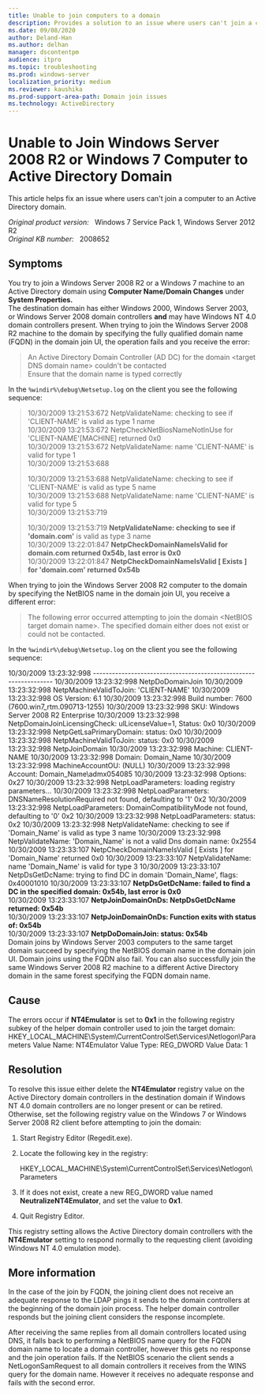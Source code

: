 ```yaml
---
title: Unable to join computers to a domain
description: Provides a solution to an issue where users can't join a computer to an Active Directory domain.
ms.date: 09/08/2020
author: Deland-Han
ms.author: delhan
manager: dscontentpm
audience: itpro
ms.topic: troubleshooting
ms.prod: windows-server
localization_priority: medium
ms.reviewer: kaushika
ms.prod-support-area-path: Domain join issues
ms.technology: ActiveDirectory
---
```

# Unable to Join Windows Server 2008 R2 or Windows 7 Computer to Active Directory Domain

This article helps fix an issue where users can't join a computer to an Active Directory domain.

_Original product version:_ &nbsp; Windows 7 Service Pack 1, Windows Server 2012 R2  
_Original KB number:_ &nbsp; 2008652

## Symptoms

You try to join a Windows Server 2008 R2 or a Windows 7 machine to an Active Directory domain using **Computer Name/Domain Changes** under **System Properties.**  
The destination domain has either Windows 2000, Windows Server 2003, or Windows Server 2008 domain controllers **and** may have Windows NT 4.0 domain controllers present.
When trying to join the Windows Server 2008 R2 machine to the domain by specifying the fully qualified domain name (FQDN) in the domain join UI, the operation fails and you receive the error:

> An Active Directory Domain Controller (AD DC) for the domain \<target DNS domain name> couldn't be contacted  
> Ensure that the domain name is typed correctly

In the `%windir%\debug\Netsetup.log` on the client you see the following sequence:

> 10/30/2009 13:21:53:672 NetpValidateName: checking to see if 'CLIENT-NAME' is valid as type 1 name  
> 10/30/2009 13:21:53:672 NetpCheckNetBiosNameNotInUse for 'CLIENT-NAME'[MACHINE] returned 0x0  
> 10/30/2009 13:21:53:672 NetpValidateName: name 'CLIENT-NAME' is valid for type 1  
> 10/30/2009 13:21:53:688  
>
> 10/30/2009 13:21:53:688 NetpValidateName: checking to see if 'CLIENT-NAME' is valid as type 5 name  
> 10/30/2009 13:21:53:688 NetpValidateName: name 'CLIENT-NAME' is valid for type 5  
> 10/30/2009 13:21:53:719  
>
> 10/30/2009 13:21:53:719 **NetpValidateName: checking to see if 'domain.com'** is valid as type 3 name  
> 10/30/2009 13:22:01:847 **NetpCheckDomainNameIsValid for domain.com returned 0x54b, last error is 0x0**  
> 10/30/2009 13:22:01:847 **NetpCheckDomainNameIsValid [ Exists ] for 'domain.com' returned 0x54b**  

When trying to join the Windows Server 2008 R2 computer to the domain by specifying the NetBIOS name in the domain join UI, you receive a different error:

> The following error occurred attempting to join the domain \<NetBIOS target domain name>. The specified domain either does not exist or could not be contacted.

In the `%windir%\debug\Netsetup.log` on the client you see the following sequence:

10/30/2009 13:23:32:998 -----------------------------------------------------------------
10/30/2009 13:23:32:998 NetpDoDomainJoin
10/30/2009 13:23:32:998 NetpMachineValidToJoin: 'CLIENT-NAME'
10/30/2009 13:23:32:998  OS Version: 6.1
10/30/2009 13:23:32:998  Build number: 7600 (7600.win7_rtm.090713-1255)
10/30/2009 13:23:32:998  SKU: Windows Server 2008 R2 Enterprise
10/30/2009 13:23:32:998 NetpDomainJoinLicensingCheck: ulLicenseValue=1, Status: 0x0
10/30/2009 13:23:32:998 NetpGetLsaPrimaryDomain: status: 0x0
10/30/2009 13:23:32:998 NetpMachineValidToJoin: status: 0x0
10/30/2009 13:23:32:998 NetpJoinDomain
10/30/2009 13:23:32:998  Machine: CLIENT-NAME
10/30/2009 13:23:32:998  Domain: Domain_Name
10/30/2009 13:23:32:998  MachineAccountOU: (NULL)
10/30/2009 13:23:32:998  Account: Domain_Name\admx054085
10/30/2009 13:23:32:998  Options: 0x27
10/30/2009 13:23:32:998 NetpLoadParameters: loading registry parameters...
10/30/2009 13:23:32:998 NetpLoadParameters: DNSNameResolutionRequired not found, defaulting to '1' 0x2
10/30/2009 13:23:32:998 NetpLoadParameters: DomainCompatibilityMode not found, defaulting to '0' 0x2
10/30/2009 13:23:32:998 NetpLoadParameters: status: 0x2
10/30/2009 13:23:32:998 NetpValidateName: checking to see if 'Domain_Name' is valid as type 3 name
10/30/2009 13:23:32:998 NetpValidateName:  'Domain_Name' is not a valid Dns domain name: 0x2554
10/30/2009 13:23:33:107 NetpCheckDomainNameIsValid [ Exists ] for 'Domain_Name' returned 0x0
10/30/2009 13:23:33:107 NetpValidateName: name 'Domain_Name' is valid for type 3
10/30/2009 13:23:33:107 NetpDsGetDcName: trying to find DC in domain 'Domain_Name', flags: 0x40001010
10/30/2009 13:23:33:107 **NetpDsGetDcName: failed to find a DC in the specified domain: 0x54b, last error is 0x0**  
10/30/2009 13:23:33:107 **NetpJoinDomainOnDs: NetpDsGetDcName returned: 0x54b**  
10/30/2009 13:23:33:107 **NetpJoinDomainOnDs: Function exits with status of: 0x54b**  
10/30/2009 13:23:33:107 **NetpDoDomainJoin: status: 0x54b**  
Domain joins by Windows Server 2003 computers to the same target domain succeed by specifying the NetBIOS domain name in the domain join UI. Domain joins using the FQDN also fail.
You can also successfully join the same Windows Server 2008 R2 machine to a different Active Directory domain in the same forest specifying the FQDN domain name.

## Cause

The errors occur if **NT4Emulator** is set to **0x1** in the following registry subkey of the helper domain controller used to join the target domain:
HKEY_LOCAL_MACHINE\System\CurrentControlSet\Services\Netlogon\Parameters
Value Name: NT4Emulator
Value Type:  REG_DWORD
Value Data: 1

## Resolution

To resolve this issue either delete the **NT4Emulator** registry value on the Active Directory domain controllers in the destination domain if Windows NT 4.0 domain controllers are no longer present or can be retired. Otherwise, set the following registry value on the Windows 7 or Windows Server 2008 R2 client before attempting to join the domain:

1. Start Registry Editor (Regedit.exe). 

2. Locate the following key in the registry:

    HKEY_LOCAL_MACHINE\System\CurrentControlSet\Services\Netlogon\Parameters

3. If it does not exist, create a new REG_DWORD value named **NeutralizeNT4Emulator**, and set the value to **0x1**.

4. Quit Registry Editor. 

This registry setting allows the Active Directory domain controllers with the **NT4Emulator** setting to respond normally to the requesting client (avoiding Windows NT 4.0 emulation mode).

## More information

In the case of the join by FQDN, the joining client does not receive an adequate response to the LDAP pings it sends to the domain controllers at the beginning of the domain join process. The helper domain controller responds but the joining client considers the response incomplete.

After receiving the same replies from all domain controllers located using DNS, it falls back to performing a NetBIOS name query for the FQDN domain name to locate a domain controller, however this gets no response and the join operation fails.
If the NetBIOS scenario the client sends a NetLogonSamRequest to all domain controllers it receives from the WINS query for the domain name. However it receives no adequate response and fails with the second error.
